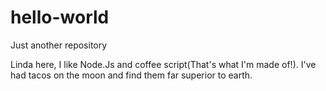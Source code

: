 # hello-world
Just another repository

Linda here, I like Node.Js and coffee script(That's what I'm made of!).
I've had tacos on the moon and find them far superior to earth.
